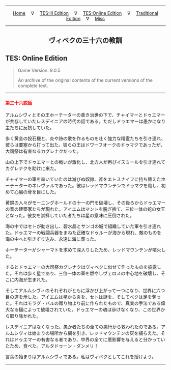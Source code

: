 
---

<!-- Jekyll Page Links -->

<center>
<a href="../../../../index.html">Home</a>
&emsp;&nabla;&emsp;
<a href="../../../index-tes3.html">TES:III Edition</a>
&emsp;&nabla;&emsp;
<a href="../../../index-teso.html">TES:Online Edition</a>
&emsp;&nabla;&emsp;
<a href="../../../index-traditional.html">Traditional Edition</a>
&emsp;&nabla;&emsp;
<a href="../../../index-misc.html">Misc</a>
</center>

<!-- Markdown Body Below: -->

---

<center>
<h2><span style="font-family:Georgia">ヴィベクの三十六の教訓</span></h2>
</center>

## TES: Online Edition

> Game Version: 9.0.5
>
> An archive of the original contents of the current versions of the complete text.

---

#### <span style="color:red">第三十六説話</span>

アルムシヴィとその王ホーテーターの善き治世の下で、チャイマーとドゥエマーが共存していたレスデイニアの時代の話である。ただしドゥエマーは愚かになり主たちに反抗していた。

歩く黄金の投石機と、炎や詩の歌を作るものを吐く強力な精霊たちを引き連れ、彼らは要塞から打って出た。彼らの王はドワーフオークのドゥマクであったが、大司祭は有害なるカグレナクだった。

山の上下でドゥエマーとの戦いが激化し、北方人が再びイスミールを引き連れてカグレナクを助けに来た。

チャイマーの軍を率いていたのは滅びぬ奴隷、斧をエトスナイフに持ち替えたホーテーターのネレヴァルであった。彼はレッドマウンテンでドゥマクを殺し、初めて心臓の骨を目にした。

黄銅の人々がモーニングホールドの十一の門を破壊し、その後ろからドゥエマーの音の建築家たちが現れた。アイエムはマントを脱ぎ捨て、三位一体の蛇の女王となった。彼女を崇拝していた者たちは星の意味に圧倒された。

海の中ではセトが動き出し、碧水晶とサンゴの城で組織していた軍を引き連れた。ドゥエマーの戦闘兵器をまねた正確なドゥルーが海から現れ、敵のものを海の中へと引きずり込み、永遠に海に葬った。

ホーテーターがシャーマトを求めて深入りしたため、レッドマウンテンが噴火した。

するとドゥエマーの大司祭カグレナクはヴィベクに似せて作ったものを披露した。それは歩く星であり、三位一体の軍を燃やしヴェロスの中心地を破壊し、そこに内海が生まれた。

そしてアルムシヴィのそれぞれがともに浮かび上がって一つになり、世界に六つ目の道を示した。アイエムは星から炎を、セトは謎を、そしてベクは足を奪った。それはモラグ・バルの贈り物より前に作られたもので、真実の手法である偉大なる槌によって破壊されていた。ドゥエマーの魂は歩けなくなり、この世界から取り除かれた。

レスデイニアはなくなった。愚か者たちの全ての悪行から救われたのである。アルムシヴィは始まりの場所から網を引き、レッドマウンテンの灰を捕らえた。それはドゥエマーの有害なる者であり、中界の全てに悪影響を与えると分かっていたため、食べた。アルタドゥーン・ダンメリ！

言葉の始まりはアルムシヴィである。私はヴィベクとしてこれを授けよう。

---
